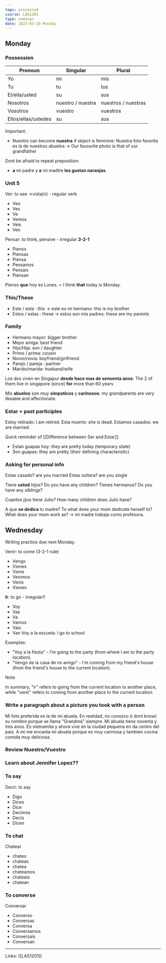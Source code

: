 ```yaml
---
tags: processed
course: LAS1201
type: seminar
date: 2023-03-20 Monday
---
```


## Monday

### Possession

| Pronoun             | Singular          | Plural              |
| ------------------- | ----------------- | ------------------- |
| Yo                  | mi                | mis                 |
| Tu                  | tu                | tus                 |
| El/ella/usted       | su                | sus                 |
| Nosotros            | nuestro / nuestra | nuestros / nuestras | 
| Vosotros            | vuestro           | vuestros            |
| Ellos/ellas/ustedes | su                | sus                 |

Important:
- Nuestro can become **nuestra** if object is feminine: Nuestra foto favorita es la de nuestros abuelos → Our favourite photo is that of our grandfather

Dont be afraid to repeat preposition:
- **a** mi padre y **a** mi madtre **les gustan naranjas**.

### Unit 5

Ver: to see →vista(n) - regular verb
- Veo
- Ves
- Ve
- Vemos
- Veis
- Ven

Pensar: to think, pensive - irregular **3-2-1**
- Pienso
- Piensas
- Piensa
- Pensamos
- Pensais
- Piensan

Pienso **que** hoy es Lunes. = I think **that** today is Monday.

### This/These
- Este / esta : this → este es mi hermano: this is my brother
- Estos / estas : these → estos son mis padres: these are my parents

### Family
- Hermano mayor: bigger brother
- Mejor amiga: best friend
- Hijo/Hija: son / daughter
- Primo / prima: cousin
- Novio/novia: boyfriend/girlfriend
- Parejo / pareja : partner
- Marido/marida: husband/wife

Los dos viven en Singapur **desde hace mas de sensenta anos**: The 2 of them live in singapore (since) **for** more than 60 years

Mis **abuelos** son muy **simpaticos** y **carinosos**: my grandparents are very likeable and affectionate.

### Estar + past participles

Estoy retirado: I am retired.
Esta muerto: she is dead.
Estamos casados: we are married.

Quick reminder of [[Difference between Ser and Estar]]:
- Estan guapas hoy: they are pretty today (temporary state)
- Son guapas: they are pretty (their defining characteristic)

### Asking for personal info

Estas casado? are you married
Estas soltera? are you single

Tiene **usted** hijos? Do you have any children?
Tienes hermanos? Do you have any siblings?

Cuantos jijos tiene Julio? How many children does Julio have?

A que **se dedica** tu madre? To what does your mom dedicate herself to? What does your mom work as?
-> mi madre trabaja como profesora.

## Wednesday

Writing practice due next Monday.

Venir: to come (3-2-1 rule)
- Vengo
- Vienes
- Viene
- Venimos
- Venis
- Vienen

**Ir**: to go - irregular!!
- Voy
- Vas
- Va
- Vamos
- Vais
- Van
Voy a la escuela: I go to school

Examples:
-   "Voy a la fiesta" - I'm going to the party (from where I am to the party location).
-   "Vengo de la casa de mi amigo" - I'm coming from my friend's house (from the friend's house to the current location).

>[!note]
> In summary, "ir" refers to going from the current location to another place, while "venir" refers to coming from another place to the current location.

### Write a paragraph about a picture you took with a person

Mi foto preferida es la de mi abuela. En realidad, no conozco (i dont know) su nombre porque se llama "Grandma" siempre. Mi abuela tiene noventa y tres anos. Es vietnamita y ahora vive en la ciudad pequena en da centro del pais. A mi me encanta mi abuela porque es muy carinosa y tambien cocina comida muy deliciosa.

### Review Nuestro/Vuestro

### Learn about Jennifer Lopez??

### To say

Decir: to say
- Digo
- Dices
- Dice
- Decimos
- Decis
- Dicen

### To chat

Chatear
- chateo
- chateas
- chatea
- chateamos
- chateais
- chatean

### To converse

Conversar
- Converso
- Conversas
- Conversa
- Conversamos
- Conversais
- Conversan

---
Links: [[LAS1201]]
